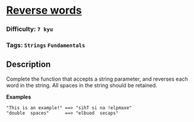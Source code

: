 # [Reverse words](https://www.codewars.com/kata/5259b20d6021e9e14c0010d4)

### Difficulty: `7 kyu`

### Tags: `Strings` `Fundamentals`

## Description

Complete the function that accepts a string parameter, and reverses each word in the string. All spaces in the string should be retained.

**Examples**

```
"This is an example!" ==> "sihT si na !elpmaxe"
"double  spaces"      ==> "elbuod  secaps"
```
